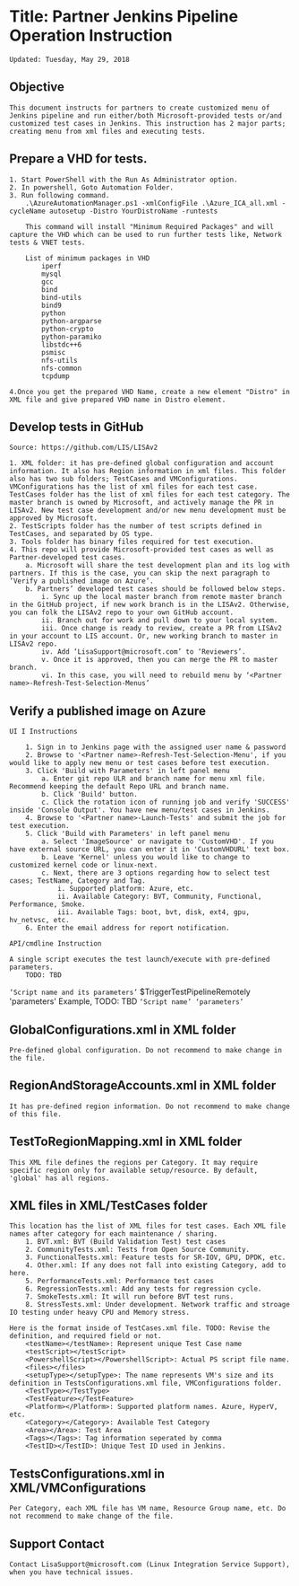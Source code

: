 # Title: Partner Jenkins Pipeline Operation Instruction

`Updated: Tuesday, May 29, 2018`

## Objective

    This document instructs for partners to create customized menu of Jenkins pipeline and run either/both Microsoft-provided tests or/and customized test cases in Jenkins. This instruction has 2 major parts; creating menu from xml files and executing tests.

## Prepare a VHD for tests.

    1. Start PowerShell with the Run As Administrator option.
    2. In powershell, Goto Automation Folder.
    3. Run following command.
        .\AzureAutomationManager.ps1 -xmlConfigFile .\Azure_ICA_all.xml -cycleName autosetup -Distro YourDistroName -runtests

        This command will install "Minimum Required Packages" and will capture the VHD which can be used to run further tests like, Network tests & VNET tests.

        List of minimum packages in VHD
            iperf
            mysql
            gcc
            bind
            bind-utils
            bind9
            python
            python-argparse
            python-crypto
            python-paramiko
            libstdc++6
            psmisc
            nfs-utils
            nfs-common
            tcpdump

    4.Once you get the prepared VHD Name, create a new element "Distro" in XML file and give prepared VHD name in Distro element.

## Develop tests in GitHub

`Source: https://github.com/LIS/LISAv2`

    1. XML folder: it has pre-defined global configuration and account information. It also has Region information in xml files. This folder also has two sub folders; TestCases and VMConfigurations. VMConfigurations has the list of xml files for each test case. TestCases folder has the list of xml files for each test category. The master branch is owned by Microsoft, and actively manage the PR in LISAv2. New test case development and/or new menu development must be approved by Microsoft.
    2. TestScripts folder has the number of test scripts defined in TestCases, and separated by OS type.
    3. Tools folder has binary files required for test execution.
    4. This repo will provide Microsoft-provided test cases as well as Partner-developed test cases.
        a. Microsoft will share the test development plan and its log with partners. If this is the case, you can skip the next paragraph to ‘Verify a published image on Azure’.
        b. Partners’ developed test cases should be followed below steps.
            i. Sync up the local master branch from remote master branch in the GitHub project, if new work branch is in the LISAv2. Otherwise, you can folk the LISAv2 repo to your own GitHub account.
            ii. Branch out for work and pull down to your local system.
            iii. Once change is ready to review, create a PR from LISAv2 in your account to LIS account. Or, new working branch to master in LISAv2 repo.
            iv. Add ‘LisaSupport@microsoft.com’ to ‘Reviewers’.
            v. Once it is approved, then you can merge the PR to master branch.
            vi. In this case, you will need to rebuild menu by ‘<Partner name>-Refresh-Test-Selection-Menus’

## Verify a published image on Azure

`UI I Instructions`

        1. Sign in to Jenkins page with the assigned user name & password
        2. Browse to '<Partner name>-Refresh-Test-Selection-Menu', if you would like to apply new menu or test cases before test execution.
        3. Click 'Build with Parameters' in left panel menu
            a. Enter git repo ULR and branch name for menu xml file. Recommend keeping the default Repo URL and branch name.
            b. Click 'Build' button.
            c. Click the rotation icon of running job and verify 'SUCCESS' inside 'Console Output'. You have new menu/test cases in Jenkins.
        4. Browse to '<Partner name>-Launch-Tests' and submit the job for test execution.
        5. Click 'Build with Parameters' in left panel menu
            a. Select 'ImageSource' or navigate to 'CustomVHD'. If you have external source URL, you can enter it in 'CustomVHDURL' text box.
            b. Leave 'Kernel' unless you would like to change to customized kernel code or linux-next.
            c. Next, there are 3 options regarding how to select test cases; TestName, Category and Tag.
                i. Supported platform: Azure, etc.
                ii. Available Category: BVT, Community, Functional, Performance, Smoke.
                iii. Available Tags: boot, bvt, disk, ext4, gpu, hv_netvsc, etc.
        6. Enter the email address for report notification.

`API/cmdline Instruction`

    A single script executes the test launch/execute with pre-defined parameters.
        TODO: TBD
`‘Script name and its parameters’`
    $TriggerTestPipelineRemotely 'parameters'
    Example,
        TODO: TBD
`‘Script name’ ‘parameters’`

## GlobalConfigurations.xml in XML folder

    Pre-defined global configuration. Do not recommend to make change in the file.

## RegionAndStorageAccounts.xml in XML folder

    It has pre-defined region information. Do not recommend to make change of this file.

## TestToRegionMapping.xml in XML folder

    This XML file defines the regions per Category. It may require specific region only for available setup/resource. By default, 'global' has all regions.

## XML files in XML/TestCases folder

    This location has the list of XML files for test cases. Each XML file names after category for each maintenance / sharing. 
        1. BVT.xml: BVT (Build Validation Test) test cases
        2. CommunityTests.xml: Tests from Open Source Community.
        3. FunctionalTests.xml: Feature tests for SR-IOV, GPU, DPDK, etc.
        4. Other.xml: If any does not fall into existing Category, add to here.
        5. PerformanceTests.xml: Performance test cases
        6. RegressionTests.xml: Add any tests for regression cycle. 
        7. SmokeTests.xml: It will run before BVT test runs.
        8. StressTests.xml: Under development. Network traffic and stroage IO testing under heavy CPU and Memory stress.

    Here is the format inside of TestCases.xml file. TODO: Revise the definition, and required field or not.
        <testName></testName>: Represent unique Test Case name
        <testScript></testScript>
        <PowershellScript></PowershellScript>: Actual PS script file name.
        <files></files>
        <setupType></setupType>: The name represents VM's size and its definition in TestsConfigurations.xml file, VMConfigurations folder.
        <TestType></TestType>
        <TestFeature></TestFeature>
        <Platform></Platform>: Supported platform names. Azure, HyperV, etc.
        <Category></Category>: Available Test Category
        <Area></Area>: Test Area
        <Tags></Tags>: Tag information seperated by comma
        <TestID></TestID>: Unique Test ID used in Jenkins.

## TestsConfigurations.xml in XML/VMConfigurations

    Per Category, each XML file has VM name, Resource Group name, etc. Do not recommend to make change of the file.

## Support Contact

    Contact LisaSupport@microsoft.com (Linux Integration Service Support), when you have technical issues.
